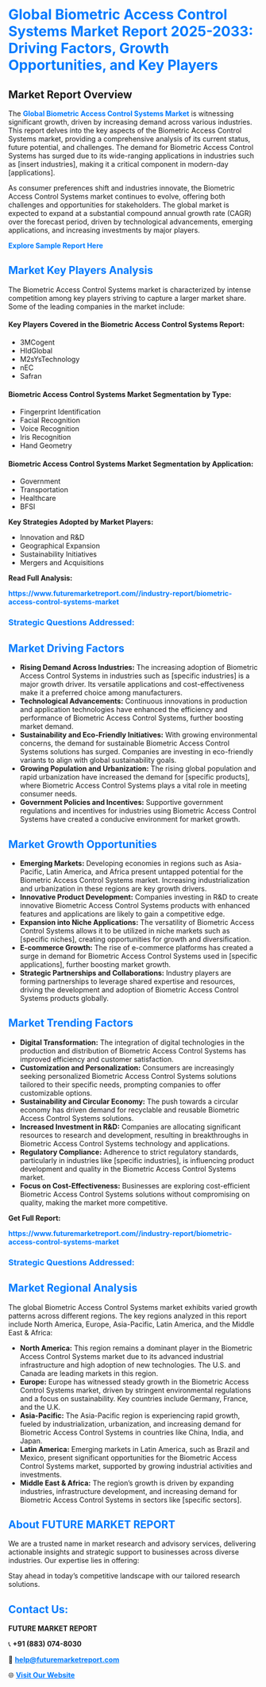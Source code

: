 <h1 style="color: #007BFF;">Global Biometric Access Control Systems Market Report 2025-2033: Driving Factors, Growth Opportunities, and Key Players</h1>

<section id="overview">
<h2>Market Report Overview</h2>
<p>The <a href="https://www.futuremarketreport.com//industry-report/biometric-access-control-systems-market" style="color: #007BFF; text-decoration: none;"><strong>Global Biometric Access Control Systems Market</strong></a> is witnessing significant growth, driven by increasing demand across various industries. This report delves into the key aspects of the Biometric Access Control Systems market, providing a comprehensive analysis of its current status, future potential, and challenges. The demand for Biometric Access Control Systems has surged due to its wide-ranging applications in industries such as [insert industries], making it a critical component in modern-day [applications].</p>
<p>As consumer preferences shift and industries innovate, the Biometric Access Control Systems market continues to evolve, offering both challenges and opportunities for stakeholders. The global market is expected to expand at a substantial compound annual growth rate (CAGR) over the forecast period, driven by technological advancements, emerging applications, and increasing investments by major players.</p>
</section>

<section id="overview">
<p><a href="https://www.futuremarketreport.com//request-sample/reportId=64003" style="color: #007BFF; text-decoration: none;"><strong>Explore Sample Report Here</strong></a></p>
</section>

<section id="key-players">
<h2 style="color: #007BFF;">Market Key Players Analysis</h2>
<p>The Biometric Access Control Systems market is characterized by intense competition among key players striving to capture a larger market share. Some of the leading companies in the market include:</p>
<h4>Key Players Covered in the Biometric Access Control Systems Report:</h4>
<ul><li>3MCogent</li><li>HIdGlobal</li><li>M2sYsTechnology</li><li>nEC</li><li>Safran</li></ul>
<h4>Biometric Access Control Systems Market Segmentation by Type:</h4>
<ul><li>Fingerprint Identification</li><li>Facial Recognition</li><li>Voice Recognition</li><li>Iris Recognition</li><li>Hand Geometry</li></ul>

<h4>Biometric Access Control Systems Market Segmentation by Application:</h4>
<ul><li>Government</li><li>Transportation</li><li>Healthcare</li><li>BFSI</li></ul>
<p><strong>Key Strategies Adopted by Market Players:</strong></p>
<ul>
<li>Innovation and R&D</li>
<li>Geographical Expansion</li>
<li>Sustainability Initiatives</li>
<li>Mergers and Acquisitions</li>
</ul>
</section>

<section>
<p><strong>Read Full Analysis: </strong></p><a href="https://www.futuremarketreport.com//industry-report/biometric-access-control-systems-market" style="color: #007BFF; text-decoration: none;"><strong>https://www.futuremarketreport.com//industry-report/biometric-access-control-systems-market</strong></a>
<h3 style="color: #007BFF;">Strategic Questions Addressed:</h3>
</section>

<section id="driving-factors">
<h2 style="color: #007BFF;">Market Driving Factors</h2>
<ul>
<li><strong>Rising Demand Across Industries:</strong> The increasing adoption of Biometric Access Control Systems in industries such as [specific industries] is a major growth driver. Its versatile applications and cost-effectiveness make it a preferred choice among manufacturers.</li>
<li><strong>Technological Advancements:</strong> Continuous innovations in production and application technologies have enhanced the efficiency and performance of Biometric Access Control Systems, further boosting market demand.</li>
<li><strong>Sustainability and Eco-Friendly Initiatives:</strong> With growing environmental concerns, the demand for sustainable Biometric Access Control Systems solutions has surged. Companies are investing in eco-friendly variants to align with global sustainability goals.</li>
<li><strong>Growing Population and Urbanization:</strong> The rising global population and rapid urbanization have increased the demand for [specific products], where Biometric Access Control Systems plays a vital role in meeting consumer needs.</li>
<li><strong>Government Policies and Incentives:</strong> Supportive government regulations and incentives for industries using Biometric Access Control Systems have created a conducive environment for market growth.</li>
</ul>
</section>

<section id="growth-opportunities">
<h2 style="color: #007BFF;">Market Growth Opportunities</h2>
<ul>
<li><strong>Emerging Markets:</strong> Developing economies in regions such as Asia-Pacific, Latin America, and Africa present untapped potential for the Biometric Access Control Systems market. Increasing industrialization and urbanization in these regions are key growth drivers.</li>
<li><strong>Innovative Product Development:</strong> Companies investing in R&D to create innovative Biometric Access Control Systems products with enhanced features and applications are likely to gain a competitive edge.</li>
<li><strong>Expansion into Niche Applications:</strong> The versatility of Biometric Access Control Systems allows it to be utilized in niche markets such as [specific niches], creating opportunities for growth and diversification.</li>
<li><strong>E-commerce Growth:</strong> The rise of e-commerce platforms has created a surge in demand for Biometric Access Control Systems used in [specific applications], further boosting market growth.</li>
<li><strong>Strategic Partnerships and Collaborations:</strong> Industry players are forming partnerships to leverage shared expertise and resources, driving the development and adoption of Biometric Access Control Systems products globally.</li>
</ul>
</section>

<section id="trending-factors">
<h2 style="color: #007BFF;">Market Trending Factors</h2>
<ul>
<li><strong>Digital Transformation:</strong> The integration of digital technologies in the production and distribution of Biometric Access Control Systems has improved efficiency and customer satisfaction.</li>
<li><strong>Customization and Personalization:</strong> Consumers are increasingly seeking personalized Biometric Access Control Systems solutions tailored to their specific needs, prompting companies to offer customizable options.</li>
<li><strong>Sustainability and Circular Economy:</strong> The push towards a circular economy has driven demand for recyclable and reusable Biometric Access Control Systems solutions.</li>
<li><strong>Increased Investment in R&D:</strong> Companies are allocating significant resources to research and development, resulting in breakthroughs in Biometric Access Control Systems technology and applications.</li>
<li><strong>Regulatory Compliance:</strong> Adherence to strict regulatory standards, particularly in industries like [specific industries], is influencing product development and quality in the Biometric Access Control Systems market.</li>
<li><strong>Focus on Cost-Effectiveness:</strong> Businesses are exploring cost-efficient Biometric Access Control Systems solutions without compromising on quality, making the market more competitive.</li>
</ul>
</section>

<section>
<p><strong>Get Full Report: </strong></p><a href="https://www.futuremarketreport.com//industry-report/biometric-access-control-systems-market" style="color: #007BFF; text-decoration: none;"><strong>https://www.futuremarketreport.com//industry-report/biometric-access-control-systems-market</strong></a>
<h3 style="color: #007BFF;">Strategic Questions Addressed:</h3>
</section>


<section id="regional-analysis">
<h2 style="color: #007BFF;">Market Regional Analysis</h2>
<p>The global Biometric Access Control Systems market exhibits varied growth patterns across different regions. The key regions analyzed in this report include North America, Europe, Asia-Pacific, Latin America, and the Middle East & Africa:</p>
<ul>
<li><strong>North America:</strong> This region remains a dominant player in the Biometric Access Control Systems market due to its advanced industrial infrastructure and high adoption of new technologies. The U.S. and Canada are leading markets in this region.</li>
<li><strong>Europe:</strong> Europe has witnessed steady growth in the Biometric Access Control Systems market, driven by stringent environmental regulations and a focus on sustainability. Key countries include Germany, France, and the U.K.</li>
<li><strong>Asia-Pacific:</strong> The Asia-Pacific region is experiencing rapid growth, fueled by industrialization, urbanization, and increasing demand for Biometric Access Control Systems in countries like China, India, and Japan.</li>
<li><strong>Latin America:</strong> Emerging markets in Latin America, such as Brazil and Mexico, present significant opportunities for the Biometric Access Control Systems market, supported by growing industrial activities and investments.</li>
<li><strong>Middle East & Africa:</strong> The region’s growth is driven by expanding industries, infrastructure development, and increasing demand for Biometric Access Control Systems in sectors like [specific sectors].</li>
</ul>
</section>

<footer>
<h2 style="color: #007BFF;">About FUTURE MARKET REPORT</h2>
<p>We are a trusted name in market research and advisory services, delivering actionable insights and strategic support to businesses across diverse industries. Our expertise lies in offering:</p>

<p>Stay ahead in today’s competitive landscape with our tailored research solutions.</p>

<h2 style="color: #007BFF;">Contact Us:</h2>
<p><strong>FUTURE MARKET REPORT</strong></p>
<p>📞 <strong>+91 (883) 074-8030</strong></p>
<p>📧 <strong><a href="mailto:help@futuremarketreport.com" style="color: #007BFF;">help@futuremarketreport.com</a></strong></p>
<p>🌐 <strong><a href="https://www.futuremarketreport.com/" style="color: #007BFF;">Visit Our Website</a></strong></p>
</footer>
